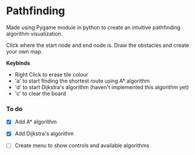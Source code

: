 # Pathfinding

Made using Pygame module in python to create an intuitive pathfinding algorithm visualization.

Click where the start node and end node is. Draw the obstacles and create your own map.

**Keybinds** 

- Right Click to erase tile colour
- 'a' to start finding the shortest route using A* algorithm
- 'd' to start Dijkstra's algorithm (haven't implemented this algorithm yet)
- 'c' to clear the board

### To do 
- [x] Add A* algorithm
- [x] Add Dijkstra's algorithm
- [ ] Create menu to show controls and available algorithms

